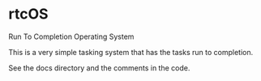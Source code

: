 # rtcOS
Run To Completion Operating System

This is a very simple tasking system that has the tasks run to completion.

See the docs directory and the comments in the code.

